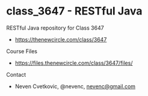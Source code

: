 class_3647 - RESTful Java
=========================

RESTful Java repository for Class 3647
* https://thenewcircle.com/class/3647

Course Files
* https://files.thenewcircle.com/class/3647/files/

Contact
* Neven Cvetkovic, @nevenc, nevenc@gmail.com


